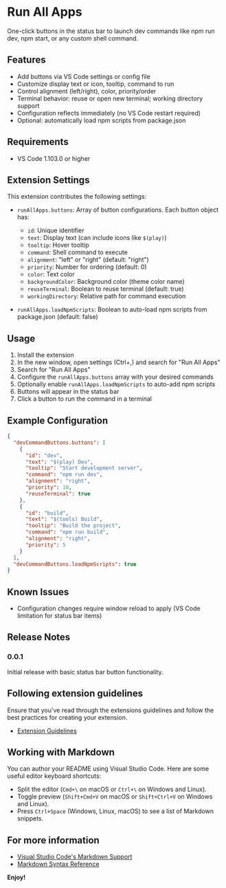 # Run All Apps

One-click buttons in the status bar to launch dev commands like npm run dev, npm start, or any custom shell command.

## Features

- Add buttons via VS Code settings or config file
- Customize display text or icon, tooltip, command to run
- Control alignment (left/right), color, priority/order
- Terminal behavior: reuse or open new terminal; working directory support
- Configuration reflects immediately (no VS Code restart required)
- Optional: automatically load npm scripts from package.json

## Requirements

- VS Code 1.103.0 or higher

## Extension Settings

This extension contributes the following settings:

* `runAllApps.buttons`: Array of button configurations. Each button object has:
  - `id`: Unique identifier
  - `text`: Display text (can include icons like `$(play)`)
  - `tooltip`: Hover tooltip
  - `command`: Shell command to execute
  - `alignment`: "left" or "right" (default: "right")
  - `priority`: Number for ordering (default: 0)
  - `color`: Text color
  - `backgroundColor`: Background color (theme color name)
  - `reuseTerminal`: Boolean to reuse terminal (default: true)
  - `workingDirectory`: Relative path for command execution

* `runAllApps.loadNpmScripts`: Boolean to auto-load npm scripts from package.json (default: false)

## Usage

1. Install the extension
3. In the new window, open settings (Ctrl+,) and search for "Run All Apps"
3. Search for "Run All Apps"
4. Configure the `runAllApps.buttons` array with your desired commands
5. Optionally enable `runAllApps.loadNpmScripts` to auto-add npm scripts
6. Buttons will appear in the status bar
7. Click a button to run the command in a terminal

## Example Configuration

```json
{
  "devCommandButtons.buttons": [
    {
      "id": "dev",
      "text": "$(play) Dev",
      "tooltip": "Start development server",
      "command": "npm run dev",
      "alignment": "right",
      "priority": 10,
      "reuseTerminal": true
    },
    {
      "id": "build",
      "text": "$(tools) Build",
      "tooltip": "Build the project",
      "command": "npm run build",
      "alignment": "right",
      "priority": 5
    }
  ],
  "devCommandButtons.loadNpmScripts": true
}
```

## Known Issues

- Configuration changes require window reload to apply (VS Code limitation for status bar items)

## Release Notes

### 0.0.1

Initial release with basic status bar button functionality.

## Following extension guidelines

Ensure that you've read through the extensions guidelines and follow the best practices for creating your extension.

* [Extension Guidelines](https://code.visualstudio.com/api/references/extension-guidelines)

## Working with Markdown

You can author your README using Visual Studio Code. Here are some useful editor keyboard shortcuts:

* Split the editor (`Cmd+\` on macOS or `Ctrl+\` on Windows and Linux).
* Toggle preview (`Shift+Cmd+V` on macOS or `Shift+Ctrl+V` on Windows and Linux).
* Press `Ctrl+Space` (Windows, Linux, macOS) to see a list of Markdown snippets.

## For more information

* [Visual Studio Code's Markdown Support](http://code.visualstudio.com/docs/languages/markdown)
* [Markdown Syntax Reference](https://help.github.com/articles/markdown-basics/)

**Enjoy!**
